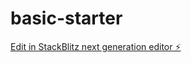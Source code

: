 # basic-starter

[Edit in StackBlitz next generation editor ⚡️](https://stackblitz.com/~/github.com/tripathi-suraj/basic-starter)